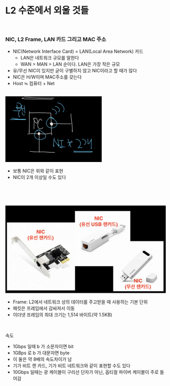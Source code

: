 # L2 수준에서 외울 것들

<br>

### NIC, L2 Frame, LAN 카드 그리고 MAC 주소
- NIC(Network Interface Card) = LAN(Local Area Network) 카드
    - LAN은 네트워크 규모를 말한다
    - WAN > MAN > LAN 순이다. LAN은 가장 작은 규모
- 유/무선 NIC이 있지만 굳이 구별하지 않고 NIC이라고 할 때가 많다
- NIC은 H/W이며 MAC주소를 갖는다
- Host ≒ 컴퓨터 + Net

<br>

<img src="../resources/nic.png" width="300">

- 보통 NIC은 위와 같이 표현
- NIC이 2개 이상일 수도 있다


<br><br><br>

<img src="../resources/nic2.png" width="500">

- Frame: L2에서 네트워크 상의 데이터를 주고받을 때 사용하는 기본 단위
- 패킷은 프레임에서 감싸져서 이동
- 이더넷 프레임의 최대 크기는 1,514 바이트(약 1.5KB)

<br>

속도
- 1Gbps 일때 b 가 소문자이면 bit
- 1GBps 로 b 가 대문자면 byte
- 이 둘은 약 8배의 속도차이가 남
- 기가 비트 랜 카드, 기가 비트 네트워크와 같이 표현할 수도 있다
- 10Gbps 일때는 광 케이블이 구리선 단자가 아닌, 옵티컬 파이버 케이블이 주로 들어감